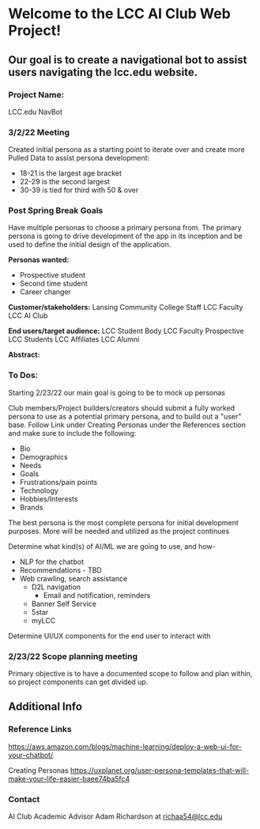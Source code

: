 # Welcome to the LCC AI Club Web Project!
## Our goal is to create a navigational bot to assist users navigating the lcc.edu website.


### Project Name:
LCC.edu NavBot

### 3/2/22 Meeting

Created initial persona as a starting point to iterate over and create more
Pulled Data to assist persona development: 
- 18-21 is the largest age bracket
- 22-29 is the second largest
- 30-39 is tied for third with 50 & over

### Post Spring Break Goals

Have multiple personas to choose a primary persona from.
The primary persona is going to drive development of the app in its inception and be used to define the initial design of the application.

**Personas wanted:**
- Prospective student
- Second time student
- Career changer 


**Customer/stakeholders:**
Lansing Community College Staff
LCC Faculty
LCC AI Club


**End users/target audience:**
LCC Student Body
LCC Faculty
Prospective LCC Students
LCC Affiliates
LCC Alumni

**Abstract:**

### **To Dos:**
Starting 2/23/22 our main goal is going to be to mock up personas 

Club members/Project builders/creators should submit a fully worked persona to use as a potential primary persona, and to build out a "user" base.
Follow Link under Creating Personas under the References section and make sure to include the following:
 - Bio
 - Demographics
 - Needs
 - Goals
 - Frustrations/pain points
 - Technology
 - Hobbies/Interests
 - Brands

The best persona is the most complete persona for initial development purposes. More will be needed and utilized as the project continues

Determine what kind(s) of AI/ML we are going to use, and how- 
  - NLP for the chatbot
  - Recommendations - TBD
  - Web crawling, search assistance
    - D2L navigation
      - Email and notification, reminders
    - Banner Self Service
    - 5star
    - myLCC
    
Determine UI/UX components for the end user to interact with

### 2/23/22 Scope planning meeting

Primary objective is to have a documented scope to follow and plan within, so project components can get divided up.

## Additional Info

### Reference Links

https://aws.amazon.com/blogs/machine-learning/deploy-a-web-ui-for-your-chatbot/

Creating Personas
https://uxplanet.org/user-persona-templates-that-will-make-your-life-easier-baee74ba5fc4

### Contact 
  AI Club Academic Advisor Adam Richardson at 
  richaa54@lcc.edu

